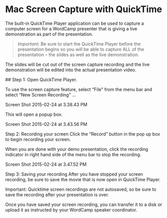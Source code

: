 # Mac Screen Capture with QuickTime

The built-in QuickTime Player application can be used to capture a computer screen for a WordCamp presenter that is giving a live demonstration as part of the presentation.

>*Important:* Be sure to start the QuickTime Player before the presentation begins so you will be able to capture ALL of the presentation – the slides as well as the live demonstration.

The slides will be cut out of the screen capture recording and the live demonstration will be edited into the actual presentation video.

## Step 1: Open QuickTime Player.

To use the screen capture feature, select “File” from the menu bar
and select “New Screen Recording” …

Screen Shot 2015-02-24 at 3.38.43 PM

This will open a popup box.

Screen Shot 2015-02-24 at 3.43.56 PM

Step 2: Recording your screen
Click the “Record” button in the pop up box to begin recording your screen.

When you are done with your demo presentation, click the recording indicator in right hand side of the menu bar to stop the recording.

 

Screen Shot 2015-02-24 at 3.47.52 PM

Step 3: Saving your recording
After you have stopped your screen recording, be sure to save the movie that is now open in QuickTime Player.

Important: Quicktime screen recordings are not autosaved, so be sure to save the recording after your presentation is over.

Once you have saved your screen recording, you can transfer it to a disk or upload it as instructed by your WordCamp speaker coordinator.